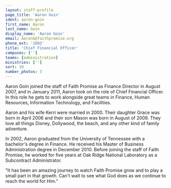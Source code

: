 ```yaml
---
layout: staff-profile
page_title: 'Aaron Goin'
ident: aaron-goin
first_name: Aaron
last_name: Goin
display_name: 'Aaron Goin'
email: AaronG@faithpromise.org
phone_ext: '1602'
title: 'Chief Financial Officer'
campuses: ['']
teams: [administration]
ministries: ['']
sort: 10
number_photos: 3
---
```


Aaron Goin joined the staff of Faith Promise as Finance Director in August 2007, and in January 2011, Aaron took on the role of Chief Financial Officer. In this role he gets to work alongside great teams in Finance, Human Resources, Information Technology, and Facilities.

Aaron and his wife Kerri were married in 2000. Their daughter Grace was born in April 2006 and their son Mason was born in August of 2009. They love all things Disney, Dollywood, the beach, and any other kind of family adventure.

In 2002, Aaron graduated from the University of Tennessee with a bachelor's degree in Finance. He received his Master of Business Administration degree in December 2010. Before joining the staff of Faith Promise, he worked for five years at Oak Ridge National Laboratory as a Subcontract Administrator.

"It has been an amazing journey to watch Faith Promise grow and to play a small part in that growth. Can't wait to see what God does as we continue to reach the world for Him."